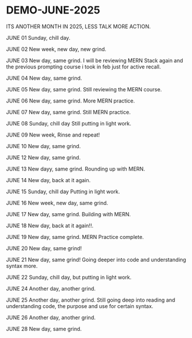 # DEMO-JUNE-2025
ITS ANOTHER MONTH IN 2025, LESS TALK MORE ACTION.

JUNE 01
Sunday, chill day.

JUNE 02
New week, new day, new grind.

JUNE 03
New day, same grind.
I will be reviewing MERN Stack again and the previous prompting course i took in feb just for active recall.

JUNE 04
New day, same grind.

JUNE 05
New day, same grind.
Still reviewing the MERN course.

JUNE 06
New day, same grind.
More MERN practice.

JUNE 07
New day, same grind.
Still MERN practice.

JUNE 08
Sunday, chill day
Still putting in light work.

JUNE 09
New week, Rinse and repeat!

JUNE 10
New day, same grind.

JUNE 12
New day, same grind.

JUNE 13
New dayy, same grind.
Rounding up with MERN.

JUNE 14
New day, back at it again.

JUNE 15
Sunday, chill day
Putting in light work.

JUNE 16
New week, new day, same grind.

JUNE 17
New day, same grind.
Building with MERN.

JUNE 18
New day, back at it again!!.

JUNE 19
New day, same grind.
MERN Practice complete.

JUNE 20
New day, same grind!

JUNE 21
New day, same grind!
Going deeper into code and understanding syntax more.

JUNE 22
Sunday, chill day, but putting in light work.

JUNE 24
Another day, another grind.

JUNE 25
Another day, another grind.
Still going deep into reading and understanding code, the purpose and use for certain syntax.

JUNE 26
Another day, another grind.

JUNE 28
New day, same grind.
